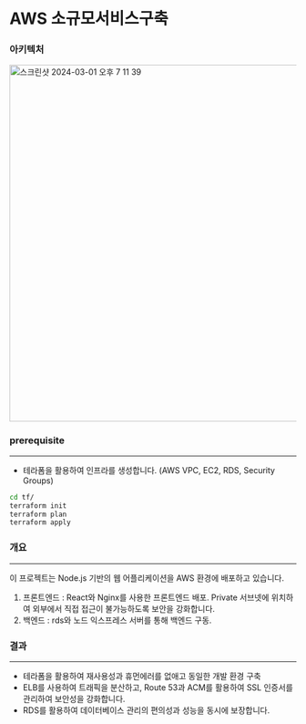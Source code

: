 # AWS 소규모서비스구축

### 아키텍처

<img width="626" alt="스크린샷 2024-03-01 오후 7 11 39" src="https://github.com/leesanghoon94/my/assets/127801771/52f21cbf-7ee9-4a64-8a60-10e1e71dc75f">

### prerequisite

---

- 테라폼을 활용하여 인프라를 생성합니다. (AWS VPC, EC2, RDS, Security Groups)

```zsh
cd tf/
terraform init
terraform plan
terraform apply
```

### 개요

---

이 프로젝트는 Node.js 기반의 웹 어플리케이션을 AWS 환경에 배포하고 있습니다.

1.  프론트엔드 :
    React와 Nginx를 사용한 프론트엔드 배포.
    Private 서브넷에 위치하여 외부에서 직접 접근이 불가능하도록 보안을 강화합니다.
1.  백엔드 :
    rds와 노드 익스프레스 서버를 통해 백엔드 구동.

### 결과

---

- 테라폼을 활용하여 재사용성과 휴먼에러를 없애고 동일한 개발 환경 구축
- ELB를 사용하여 트래픽을 분산하고, Route 53과 ACM를 활용하여 SSL 인증서를 관리하여 보안성을 강화합니다.
- RDS를 활용하여 데이터베이스 관리의 편의성과 성능을 동시에 보장합니다.
